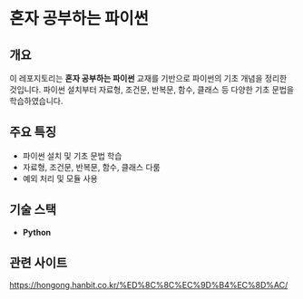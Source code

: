 # **혼자 공부하는 파이썬**  

## **개요**  
이 레포지토리는 **혼자 공부하는 파이썬** 교재를 기반으로 파이썬의 기초 개념을 정리한 것입니다. 파이썬 설치부터 자료형, 조건문, 반복문, 함수, 클래스 등 다양한 기초 문법을 학습하였습니다.

## **주요 특징**  
- 파이썬 설치 및 기초 문법 학습  
- 자료형, 조건문, 반복문, 함수, 클래스 다룸  
- 예외 처리 및 모듈 사용  

## **기술 스택**  
- **Python**

## **관련 사이트**
https://hongong.hanbit.co.kr/%ED%8C%8C%EC%9D%B4%EC%8D%AC/
